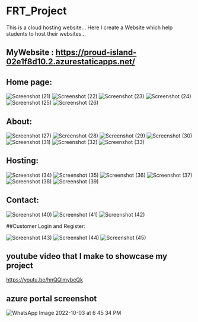 # FRT_Project
This is a cloud hosting website...
Here I create a Website which help students to host their websites...

## MyWebsite : https://proud-island-02e1f8d10.2.azurestaticapps.net/


## Home page:

![Screenshot (21)](https://user-images.githubusercontent.com/83952736/193584964-26c0b636-5145-49ab-990b-3fb75754229c.png)
![Screenshot (22)](https://user-images.githubusercontent.com/83952736/193584975-dd40fe13-6ef5-49a1-959e-821e5c5d5330.png)
![Screenshot (23)](https://user-images.githubusercontent.com/83952736/193584977-dc9e5993-c98c-4cb6-8123-231cd6d5926b.png)
![Screenshot (24)](https://user-images.githubusercontent.com/83952736/193584984-376057d9-31fe-4021-891c-159eafb5b967.png)
![Screenshot (25)](https://user-images.githubusercontent.com/83952736/193584991-3c0c937d-dbce-4f61-a654-ce2898497e4e.png)
![Screenshot (26)](https://user-images.githubusercontent.com/83952736/193584994-715cd7b2-3d55-4095-87b3-7bf358308538.png)





## About:

![Screenshot (27)](https://user-images.githubusercontent.com/83952736/193585058-b929c791-0f29-436d-b7be-365ea8a17449.png)
![Screenshot (28)](https://user-images.githubusercontent.com/83952736/193585067-3712f12d-fb40-42b7-8533-7f4f273208d6.png)
![Screenshot (29)](https://user-images.githubusercontent.com/83952736/193585087-d0802e30-3848-4dd5-b3d3-69114039aa5b.png)
![Screenshot (30)](https://user-images.githubusercontent.com/83952736/193585093-e18dd65c-0af8-44d6-83c5-4a953402b248.png)
![Screenshot (31)](https://user-images.githubusercontent.com/83952736/193585099-85ccd339-91ae-4275-9dac-658c497d13ad.png)
![Screenshot (32)](https://user-images.githubusercontent.com/83952736/193585102-e609080a-4d74-41f7-bd48-cdfe052fe59c.png)
![Screenshot (33)](https://user-images.githubusercontent.com/83952736/193585123-d40c8571-165f-4b94-a7c9-3c2b8c1904e2.png)



## Hosting:

![Screenshot (34)](https://user-images.githubusercontent.com/83952736/193585238-e04c22c7-628b-4af6-9766-45b451c24a6b.png)
![Screenshot (35)](https://user-images.githubusercontent.com/83952736/193585252-2f2ee71c-95a1-4d40-b6bc-b0b43a4fe8ee.png)
![Screenshot (36)](https://user-images.githubusercontent.com/83952736/193585257-58a1f4b0-d578-4b68-83c9-c27f0a1b7f54.png)
![Screenshot (37)](https://user-images.githubusercontent.com/83952736/193585261-3f7d0b22-90dd-467a-8da5-9ee9ea2077f7.png)
![Screenshot (38)](https://user-images.githubusercontent.com/83952736/193585267-b8da8f93-177d-423d-b5b9-af583db0f5e6.png)
![Screenshot (39)](https://user-images.githubusercontent.com/83952736/193585270-c40a576a-50b8-47bb-81c9-a0ce881de0fc.png)





## Contact:

![Screenshot (40)](https://user-images.githubusercontent.com/83952736/193585330-cf87b200-0108-4610-a149-379ae4b0ec47.png)
![Screenshot (41)](https://user-images.githubusercontent.com/83952736/193585342-7edf1e85-59d8-4218-98ea-6e6c5b498341.png)
![Screenshot (42)](https://user-images.githubusercontent.com/83952736/193585344-2b151c4d-5655-48a5-8347-a78f9b15f564.png)


##Customer Login and Register:

![Screenshot (43)](https://user-images.githubusercontent.com/83952736/193585526-c0e7d3da-b1f5-4b18-b2d8-9870bd24e79f.png)
![Screenshot (44)](https://user-images.githubusercontent.com/83952736/193585532-d1c5315e-445f-4f40-beb8-a19153e622f2.png)
![Screenshot (45)](https://user-images.githubusercontent.com/83952736/193585535-44120337-061f-48a4-a19d-40752ac41f64.png)



## youtube video that I make to showcase my project

https://youtu.be/hnQQlmybeQk

## azure portal screenshot

![WhatsApp Image 2022-10-03 at 6 45 34 PM](https://user-images.githubusercontent.com/83952736/193586100-45cb4189-416b-4017-a485-dc39367f4c98.jpeg)

